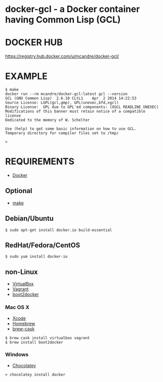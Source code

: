 # docker-gcl - a Docker container having Common Lisp (GCL)

# DOCKER HUB

https://registry.hub.docker.com/u/mcandre/docker-gcl/

# EXAMPLE

```
$ make
docker run --rm mcandre/docker-gcl:latest gcl --version
GCL (GNU Common Lisp)  2.6.10 CLtL1    Apr  2 2014 14:22:53
Source License: LGPL(gcl,gmp), GPL(unexec,bfd,xgcl)
Binary License:  GPL due to GPL'ed components: (XGCL READLINE UNEXEC)
Modifications of this banner must retain notice of a compatible license
Dedicated to the memory of W. Schelter

Use (help) to get some basic information on how to use GCL.
Temporary directory for compiler files set to /tmp/

>
```

# REQUIREMENTS

* [Docker](https://www.docker.com/)

## Optional

* [make](http://www.gnu.org/software/make/)

## Debian/Ubuntu

```
$ sudo apt-get install docker.io build-essential
```

## RedHat/Fedora/CentOS

```
$ sudo yum install docker-io
```

## non-Linux

* [VirtualBox](https://www.virtualbox.org/)
* [Vagrant](https://www.vagrantup.com/)
* [boot2docker](http://boot2docker.io/)

### Mac OS X

* [Xcode](http://itunes.apple.com/us/app/xcode/id497799835?ls=1&mt=12)
* [Homebrew](http://brew.sh/)
* [brew-cask](http://caskroom.io/)

```
$ brew cask install virtualbox vagrant
$ brew install boot2docker
```

### Windows

* [Chocolatey](https://chocolatey.org/)

```
> chocolatey install docker
```
